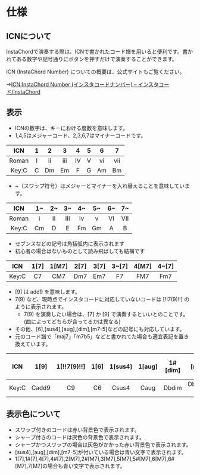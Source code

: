# 仕様
## ICNについて
InstaChordで演奏する際は、ICNで書かれたコード譜を用いると便利です。書かれてある数字や記号通りにボタンを押すだけで演奏することができます。

ICN (InstaChord Number) についての概要は、公式サイトもご覧ください。

→[ICN:InstaChord Number (インスタコードナンバー) – インスタコード/InstaChord](http://instachord.com/instruction/icn/)
## 表示
* ICNの数字は、キーにおける度数を意味します。
* 1,4,5はメジャーコード、2,3,6,7はマイナーコードです。

| ICN | 1 | 2 | 3 | 4 | 5 | 6 | 7 |
|:---:|:---:|:---:|:---:|:---:|:---:|:---:|:---:|
| Roman | I | ii | iii | IV | V | vi | vii |
| Key:C | C | Dm | Em | F | G | Am | Bm |

* ~（スワップ符号）はメジャーとマイナーを入れ替えることを意味しています。

| ICN | 1~ | 2~ | 3~ | 4~ | 5~ | 6~ | 7~ |
|:---:|:---:|:---:|:---:|:---:|:---:|:---:|:---:|
| Roman | i | II | III | iv | v | VI | VII |
| Key:C | Cm | D | E | Fm | Gm | A | B |

* セブンスなどの記号は角括弧内に表示されます
* 初心者の場合はないものとして読み飛ばしても結構です

| ICN | 1\[7] | 1\[M7] | 2\[7] | 3\[7] | 3~\[7] | 4\[M7] | 4~\[7] |
|:---:|:---:|:---:|:---:|:---:|:---:|:---:|:---:|
| Key:C | C7 | CM7 | Dm7 | Em7 | F7 | FM7 | Fm7 |

* \[9] は add9 を意味します。
* 7(9) など、現時点でインスタコードに対応していないコードは \[!!7(9)!!] のように表示されます。
    * 7(9) を演奏したい場合は、\[7] か \[9] で演奏するといいとのことです。(曲によってどちらが合ってるかは異なる)
* その他、\[6],\[sus4],\[aug],\[dim],\[m7-5]などの記号にも対応しています。
* 元のコード譜で「maj7」「m7b5」などと書かれてた場合も適宜表記を置き換えています。

| ICN | 1\[9] | 1\[!!7(9)!!] | 1\[6] | 1\[sus4] | 1\[aug] | 1#\[dim] | 1#\[m7-5] |
|:---:|:---:|:---:|:---:|:---:|:---:|:---:|:---:|
| Key:C | Cadd9 | C9 | C6 | Csus4 | Caug | Dbdim | Dbm7-5 |

## 表示色について
* スワップ付きのコードは赤い背景色で表示されます。
* シャープ付きのコードは灰色の背景色で表示されます。
* シャープかつスワップの場合は灰色がかかった赤い背景色で表示されます。
* \[sus4],\[aug],\[dim],\[m7-5]が付いている場合は青い文字で表示されます。
* 1\[7],1#\[7],4\[7],4#\[7],2\[M7],2#\[M7],3\[M7],5\[M7],5#\[M7],6\[M7],6#\[M7],7\[M7]の場合も青い文字で表示されます。